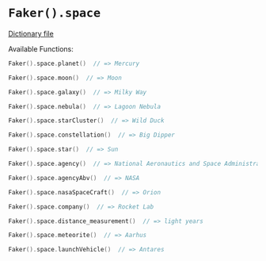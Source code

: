 # `Faker().space`

[Dictionary file](../src/main/resources/locales/en/space.yml)

Available Functions:  
```kotlin
Faker().space.planet()  // => Mercury

Faker().space.moon()  // => Moon

Faker().space.galaxy()  // => Milky Way

Faker().space.nebula()  // => Lagoon Nebula

Faker().space.starCluster()  // => Wild Duck

Faker().space.constellation()  // => Big Dipper

Faker().space.star()  // => Sun

Faker().space.agency()  // => National Aeronautics and Space Administration

Faker().space.agencyAbv()  // => NASA

Faker().space.nasaSpaceCraft()  // => Orion

Faker().space.company()  // => Rocket Lab

Faker().space.distance_measurement()  // => light years

Faker().space.meteorite()  // => Aarhus

Faker().space.launchVehicle()  // => Antares
```
